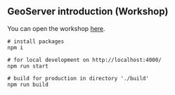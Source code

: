 ## GeoServer introduction (Workshop)

You can open the workshop [here](https://terrestris.github.io/geoserver-introduction-ws/).

```shell
# install packages
npm i

# for local development on http://localhost:4000/
npm run start

# build for production in directory './build'
npm run build
```
